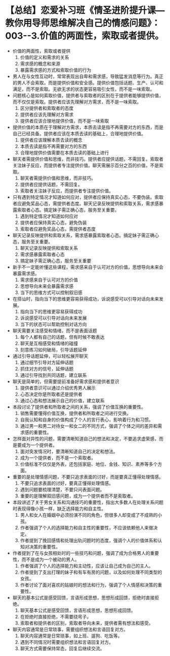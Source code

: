 # 【总结】恋爱补习班《情圣进阶提升课—教你用导师思维解决自己的情感问题》：003--3.价值的两面性，索取或者提供。

-   价值的两面性，索取或者提供
    1.  价值的定义和需求的关系
    2.  需求感的概念和来源
    3.  暴露需求感的方式和索取价值的行为
-   男人在与女性互动时，常常表现出自卑和需求感，导致猛发消息等行为。真正的男人不会索取，而是提供价值和安全感。提供价值包括话题、生产、认可和满足，而不是索取。无欲无求的状态更容易吸引女性，而不是一味索取。
-   问题核心是如何索取价值，提供者与索取者的区别在于提供者能够提供价值，而不仅仅是索取。提供者应该先理解对方需求，而不是一味索取。
    1.  区分提供者和索取者的态度
    2.  提供者应该先理解对方需求
    3.  提供者应该合理地提供价值，而不是一味索取
-   提供价值的本质在于理解对方需求，本质去读是指不再需要对方的东西，而是自己已经具备。提供者应该在本质去读的基础上，合理地提供价值。
    1.  提供者应该理解本质去读的概念
    2.  本质去读是指不再需要对方的东西
    3.  合理地提供价值需要在本质去读的基础上进行
-   聊天者需提供价值和思维，而非技巧。提供者应提供话题，不需回复。索取者关注妹子反应，而提供者专注提供价值。聊天需展示百分之百的价值，不是索取。
    1.  聊天者需提供价值和思维，而非技巧。
    2.  提供者应提供话题，不需回复。
    3.  索取者关注妹子反应，而提供者专注提供价值。
-   只有遇到特定情况才知道如何应对，提供者应保持真实心态，不要伪装。索取者应避免奖品心态，需提供者态度。聊天记录反映提供和索取关系，需求感暴露索取者心态。搞定妹子需正确心态，服务至关重要。
    1.  遇到特定情况才知道如何应对
    2.  提供者应保持真实心态，避免伪装
    3.  索取者应避免奖品心态，需提供者态度
-   聊天记录反映提供和索取关系，需求感暴露索取者心态。搞定妹子需正确心态，服务至关重要。
    1.  聊天记录反映提供和索取关系
    2.  需求感暴露索取者心态
    3.  搞定妹子需正确心态，服务至关重要
-   新手不一定能听懂这些课程，需求感来自于认可对方的价值，思想导向未来会暴露需求感。
    1.  需求感来自于认可对方的价值
    2.  思想导向未来会暴露需求感
    3.  当下的思维方式可以控制叙旧感
-   在搭讪时，指向当下的思维更容易获得成功，诉说感受可以引导对话向未来发展。
    1.  指向当下的思维更容易获得成功
    2.  诉说感受可以引导对话向未来发展
    3.  当下的状态可以帮助控制对话方向
-   聊天需要关注感受和情绪，而不是表面话题
    1.  每个人都有自己的话题，但有时候不敢表达
    2.  聊天是互相感受和情绪的碰撞
    3.  刻意练习如何破局，引导话题延伸
-   通过引导话题延伸，可以轻松展开聊天
    1.  通过细节引导对方延伸话题
    2.  抓住对方的信号，延伸话题
    3.  通过引导找到共同话题，建立联系
-   聊天是简单的，但需要提前准备好需求感和提供者意识
    1.  提供者意识可以通过介绍优秀男人展示
    2.  心态决定你是所取者还是提供者
    3.  通过心态和想法展示自己的价值，建立联系
-   本段讨论了提供者和所取者之间的关系，强调了价值互换的重要性。
    1.  销售需要懂得价值互换，提供者和所取者之间进行交换。
    2.  自我认知和自身的价值构成了个人的言行表心，影响着行为和习惯。
    3.  通过男一和男二对待女一和女二的不同方式，强调了个体之间的差异和需求感的重要性。
-   怎样面对异性的问题，需要清晰知道自己的想法和决定，不要追求虚荣感，而是要成为一个提供者。
    1.  面对突发情况时，要清晰知道自己的决定和想法。
    2.  成为一个提供者，而不是一个索取者。
    3.  价值标准不仅仅是外表，还包括家庭、地位、金钱、知识、素养等多个方面。
-   重要的是处理情感问题，不要只追求表面的讨好，而是要真正懂得处理情感。
    1.  不要只追求表面的讨好，要真正懂得处理情感。
    2.  遇到问题要梳理清楚，不要只问表面问题。
    3.  重要的是理解叙旧感问题，成为一个提供者而不是索取者。
-   本段讲述了关于男女关系和沟通技巧的重要性，指出大多数人在处理关系问题时表现得像小孩一样，缺乏选择能力和自主性。
    1.  男人和女人在婚姻中必须扮演不同的角色，但很多人却变成了不成熟的小孩。
    2.  作者强调了个人的选择能力和自主性的重要性，不应该依赖他人来做决定。
    3.  作者提到了挽回感情和处理出轨问题时的态度，强调个人的价值体系和认知对决策的重要性。
-   作者提到了在与女孩相处时的一些技巧和问题，强调了成为合格男人的重要性，而不是成为一个被动的男人。
    1.  作者强调了个人的选择能力和主动性，应该让自己成为自己的主人。
    2.  作者提到了支出打理的妹子和有车有房的问题，以及如何处理不同类型的女孩。
    3.  作者讨论了面对喜欢的姑娘时的想法和行为，强调了个人情感和决策的重要性。
-   聊天的基本公式是感受回馈，言语形成思想，思想形成回馈，拒绝时直接拒绝。
    1.  聊天基本公式是感受回馈，言语形成思想，思想形成回馈。
    2.  在拒绝时直接拒绝，不需要绕弯子。
    3.  索取者和提供者的区别，索取者导向未来，提供者需有想法和感受。
-   聊天内容通常是日常琐事，需要组织想法和言语回复对方。
    1.  聊天内容通常是日常琐事，如上班、遛狗、吃饭等。
    2.  遇到不同情况时需要组织想法和言语回复对方。
    3.  聊天方式需要保持常态，回复后继续交流。